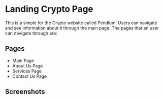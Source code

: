 # Landing Crypto Page 

This is a simple for the Crypto website called Pendium. Users can navigate and see information about it through the main page.
The pages that an user can navigate through are:

## Pages

- Main Page
- About Us Page
- Services Page
- Contact Us Page

## Screenshots

